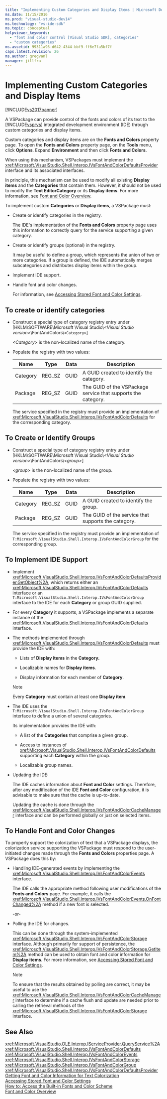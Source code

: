 ```yaml
---
title: "Implementing Custom Categories and Display Items | Microsoft Docs"
ms.date: 11/15/2016
ms.prod: "visual-studio-dev14"
ms.technology: "vs-ide-sdk"
ms.topic: conceptual
helpviewer_keywords: 
  - "font and color control [Visual Studio SDK], categories"
  - "custom categories"
ms.assetid: 99311a93-d642-4344-bbf9-ff6e7fa5bf7f
caps.latest.revision: 26
ms.author: gregvanl
manager: jillfra
---
```

# Implementing Custom Categories and Display Items
[!INCLUDE[vs2017banner](../includes/vs2017banner.md)]

A VSPackage can provide control of the fonts and colors of its text to the [!INCLUDE[vsprvs](../includes/vsprvs-md.md)] integrated development environment (IDE) through custom categories and display items.  
  
 Custom categories and display items are on the **Fonts and Colors** property page. To open the **Fonts and Colors** property page, on the **Tools** menu, click **Options**. Expand **Environment** and then click **Fonts and Colors**.  
  
 When using this mechanism, VSPackages must implement the <xref:Microsoft.VisualStudio.Shell.Interop.IVsFontAndColorDefaultsProvider> interface and its associated interfaces.  
  
 In principle, this mechanism can be used to modify all existing **Display items** and the **Categories** that contain them. However, it should not be used to modify the **Text EditorCategory** or its **Display items**. For more information, see [Font and Color Overview](../extensibility/font-and-color-overview.md).  
  
 To implement custom **Categories** or **Display items**, a VSPackage must:  
  
- Create or identify categories in the registry.  
  
   The IDE's implementation of the **Fonts and Colors** property page uses this information to correctly query for the service supporting a given category.  
  
- Create or identify groups (optional) in the registry.  
  
   It may be useful to define a group, which represents the union of two or more categories. If a group is defined, the IDE automatically merges subcategories and distributes display items within the group.  
  
- Implement IDE support.  
  
- Handle font and color changes.  
  
  For information, see [Accessing Stored Font and Color Settings](../extensibility/accessing-stored-font-and-color-settings.md).  
  
## To create or identify categories  
  
- Construct a special type of category registry entry under [HKLM\SOFTWARE\Microsoft \Visual Studio\\*\<Visual Studio version>*\FontAndColors\\`<Category>`]  
  
   *\<Category>* is the non-localized name of the category.  
  
- Populate the registry with two values:  
  
  |Name|Type|Data|Description|  
  |----------|----------|----------|-----------------|  
  |Category|REG_SZ|GUID|A GUID created to identify the category.|  
  |Package|REG_SZ|GUID|The GUID of the VSPackage service that supports the category.|  
  
  The service specified in the registry must provide an implementation of <xref:Microsoft.VisualStudio.Shell.Interop.IVsFontAndColorDefaults> for the corresponding category.  
  
## To Create or Identify Groups  
  
- Construct a special type of category registry entry under [HKLM\SOFTWARE\Microsoft \Visual Studio\\*\<Visual Studio version>*\FontAndColors\\*\<group>*]  
  
   *\<group>* is the non-localized name of the group.  
  
- Populate the registry with two values:  
  
  |Name|Type|Data|Description|  
  |----------|----------|----------|-----------------|  
  |Category|REG_SZ|GUID|A GUID created to identify the group.|  
  |Package|REG_SZ|GUID|The GUID of the service that supports the category.|  
  
  The service specified in the registry must provide an implementation of `T:Microsoft.VisualStudio.Shell.Interop.IVsFontAndColorGroup` for the corresponding group.  
  
## To Implement IDE Support  
  
- Implement <xref:Microsoft.VisualStudio.Shell.Interop.IVsFontAndColorDefaultsProvider.GetObject%2A>, which returns either an <xref:Microsoft.VisualStudio.Shell.Interop.IVsFontAndColorDefaults> interface or an `T:Microsoft.VisualStudio.Shell.Interop.IVsFontAndColorGroup` interface to the IDE for each **Category** or group GUID supplied.  
  
- For every **Category** it supports, a VSPackage implements a separate instance of the <xref:Microsoft.VisualStudio.Shell.Interop.IVsFontAndColorDefaults> interface.  
  
- The methods implemented through <xref:Microsoft.VisualStudio.Shell.Interop.IVsFontAndColorDefaults> must provide the IDE with:  
  
  - Lists of **Display items** in the **Category.**  
  
  - Localizable names for **Display items**.  
  
  - Display information for each member of **Category**.  
  
  > [!NOTE]
  >  Every **Category** must contain at least one **Display item**.  
  
- The IDE uses the `T:Microsoft.VisualStudio.Shell.Interop.IVsFontAndColorGroup` interface to define a union of several categories.  
  
   Its implementation provides the IDE with:  
  
  - A list of the **Categories** that comprise a given group.  
  
  - Access to instances of <xref:Microsoft.VisualStudio.Shell.Interop.IVsFontAndColorDefaults> supporting each **Category** within the group.  
  
  - Localizable group names.  
  
- Updating the IDE:  
  
   The IDE caches information about **Font and Color** settings. Therefore, after any modification of the IDE **Font and Color** configuration, it is advisable to make sure that the cache is up-to-date.  
  
  Updating the cache is done through the <xref:Microsoft.VisualStudio.Shell.Interop.IVsFontAndColorCacheManager> interface and can be performed globally or just on selected items.  
  
## To Handle Font and Color Changes  
 To properly support the colorization of text that a VSPackage displays, the colorization service supporting the VSPackage must respond to the user-initiated changes made through the **Fonts and Colors** properties page. A VSPackage does this by:  
  
- Handling IDE-generated events by implementing the <xref:Microsoft.VisualStudio.Shell.Interop.IVsFontAndColorEvents> interface.  
  
     The IDE calls the appropriate method following user modifications of the **Fonts and Colors** page. For example, it calls the <xref:Microsoft.VisualStudio.Shell.Interop.IVsFontAndColorEvents.OnFontChanged%2A> method if a new font is selected.  
  
     -or-  
  
- Polling the IDE for changes.  
  
     This can be done through the system-implemented <xref:Microsoft.VisualStudio.Shell.Interop.IVsFontAndColorStorage> interface. Although primarily for support of persistence, the <xref:Microsoft.VisualStudio.Shell.Interop.IVsFontAndColorStorage.GetItem%2A> method can be used to obtain font and color information for **Display items**. For more information, see [Accessing Stored Font and Color Settings](../extensibility/accessing-stored-font-and-color-settings.md).  
  
    > [!NOTE]
    >  To ensure that the results obtained by polling are correct, it may be useful to use the <xref:Microsoft.VisualStudio.Shell.Interop.IVsFontAndColorCacheManager> interface to determine if a cache flush and update are needed prior to calling the retrieval methods of the <xref:Microsoft.VisualStudio.Shell.Interop.IVsFontAndColorStorage> interface.  
  
## See Also  
 <xref:Microsoft.VisualStudio.OLE.Interop.IServiceProvider.QueryService%2A>   
 <xref:Microsoft.VisualStudio.Shell.Interop.IVsFontAndColorDefaults>   
 <xref:Microsoft.VisualStudio.Shell.Interop.IVsFontAndColorEvents>   
 <xref:Microsoft.VisualStudio.Shell.Interop.IVsFontAndColorStorage>   
 <xref:Microsoft.VisualStudio.Shell.Interop.IVsFontAndColorGroup>   
 <xref:Microsoft.VisualStudio.Shell.Interop.IVsFontAndColorDefaultsProvider>   
 [Getting Font and Color Information for Text Colorization](../extensibility/getting-font-and-color-information-for-text-colorization.md)   
 [Accessing Stored Font and Color Settings](../extensibility/accessing-stored-font-and-color-settings.md)   
 [How to: Access the Built-in Fonts and Color Scheme](../extensibility/how-to-access-the-built-in-fonts-and-color-scheme.md)   
 [Font and Color Overview](../extensibility/font-and-color-overview.md)
